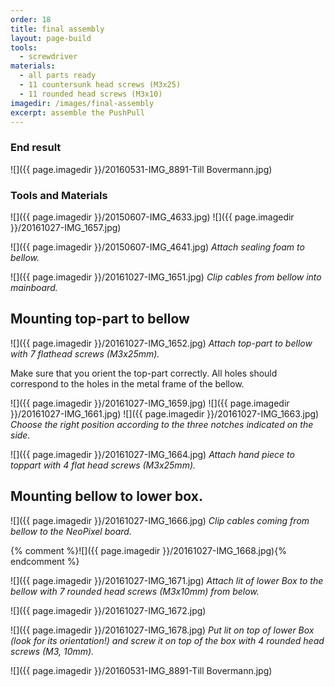 ```yaml
---
order: 18
title: final assembly
layout: page-build
tools:
  - screwdriver
materials:
  - all parts ready
  - 11 countersunk head screws (M3x25)
  - 11 rounded head screws (M3x10)
imagedir: /images/final-assembly
excerpt: assemble the PushPull
---
```


### End result

![]({{ page.imagedir }}/20160531-IMG_8891-Till Bovermann.jpg)


### Tools and Materials

![]({{ page.imagedir }}/20150607-IMG_4633.jpg)
![]({{ page.imagedir }}/20161027-IMG_1657.jpg)



![]({{ page.imagedir }}/20150607-IMG_4641.jpg)
*Attach sealing foam to bellow.*

![]({{ page.imagedir }}/20161027-IMG_1651.jpg)
*Clip cables from bellow into mainboard.*

## Mounting top-part to bellow


![]({{ page.imagedir }}/20161027-IMG_1652.jpg)
*Attach top-part to bellow with 7 flathead screws (M3x25mm).*

<div class="note">
Make sure that you orient the top-part correctly. All holes should correspond  to the holes in the metal frame of the bellow.
</div>


![]({{ page.imagedir }}/20161027-IMG_1659.jpg)
![]({{ page.imagedir }}/20161027-IMG_1661.jpg)
![]({{ page.imagedir }}/20161027-IMG_1663.jpg)
*Choose the right position according to the three notches indicated on the side.*

![]({{ page.imagedir }}/20161027-IMG_1664.jpg)
*Attach hand piece to toppart with 4 flat head screws (M3x25mm).*




## Mounting bellow to lower box.

![]({{ page.imagedir }}/20161027-IMG_1666.jpg)
*Clip cables coming from bellow to the NeoPixel board.*

{% comment %}![]({{ page.imagedir }}/20161027-IMG_1668.jpg){% endcomment %}

![]({{ page.imagedir }}/20161027-IMG_1671.jpg)
*Attach lit of lower Box to the bellow with 7 rounded head screws (M3x10mm) from below.*

![]({{ page.imagedir }}/20161027-IMG_1672.jpg)


![]({{ page.imagedir }}/20161027-IMG_1678.jpg)
*Put lit on top of lower Box (look for its orientation!) and screw it on top of the box with 4 rounded head screws (M3, 10mm).*



![]({{ page.imagedir }}/20160531-IMG_8891-Till Bovermann.jpg)
